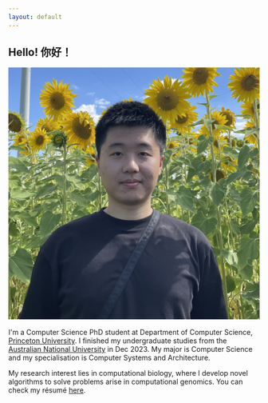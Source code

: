 ```yaml
---
layout: default
---
```


## Hello! 你好！

<img class="profile-picture" src="files/selfies.jpg">

I'm a Computer Science PhD student at Department of Computer Science, [Princeton University](https://www.princeton.edu). I finished my undergraduate studies from the [Australian National University](https://www.anu.edu.au) in Dec 2023. My major is Computer Science and my specialisation is Computer Systems and Architecture.

My research interest lies in computational biology, where I develop novel algorithms to solve problems arise in computational genomics. You can check my résumé [here](files/Runpeng_Luo_Curriculum_Vitae.pdf).
